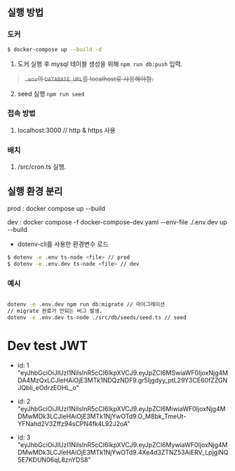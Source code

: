 ## 실행 방법

### 도커

```bash
$ docker-compose up --build -d
```

1. 도커 실행 후 mysql 테이블 생성을 위해 `npm run db:push` 입력.

> ~~`.env`의 `DATABASE_URL`를 localhost로 사용해야함.~~

2. seed 실행 `npm run seed`

### 접속 방법

1. localhost:3000 // http & https 사용

### 배치

1. /src/cron.ts 실행.

## 실행 환경 분리

prod : docker compose up --build

dev : docker compose -f docker-compose-dev.yaml --env-file ./.env.dev up --build

* dotenv-cli를 사용한 환경변수 로드

```bash
$ dotenv -e .env ts-node <file> // prod
$ dotenv -e .env.dev ts-node <file> // dev
```

### 예시

```bash

dotenv -e .env.dev npm run db:migrate // 마이그레이션
// migrate 완료가 안되는 버그 발생.
dotenv -e .env.dev ts-node ./src/db/seeds/seed.ts // seed

```

# Dev test JWT 
* id: 1
 "eyJhbGciOiJIUzI1NiIsInR5cCI6IkpXVCJ9.eyJpZCI6MSwiaWF0IjoxNjg4MDA4MzQxLCJleHAiOjE3MTk1NDQzNDF9.gr5Ijgdyy_ptL29Y3CE60fZZGNJQbli_eOdrzEOHL_o"

* id: 2
"eyJhbGciOiJIUzI1NiIsInR5cCI6IkpXVCJ9.eyJpZCI6MiwiaWF0IjoxNjg4MDMwMDk3LCJleHAiOjE3MTk1NjYwOTd9.O_M8bk_TmeUt-YFNahd2V3Zffz94sCPN4fk4L92J2oA"

* id: 3
"eyJhbGciOiJIUzI1NiIsInR5cCI6IkpXVCJ9.eyJpZCI6MywiaWF0IjoxNjg4MDMwMDk3LCJleHAiOjE3MTk1NjYwOTd9.4Xe4d3ZTNZ53AiERV_LpjgiNQ5E7KDUN06qL8znYDS8"

